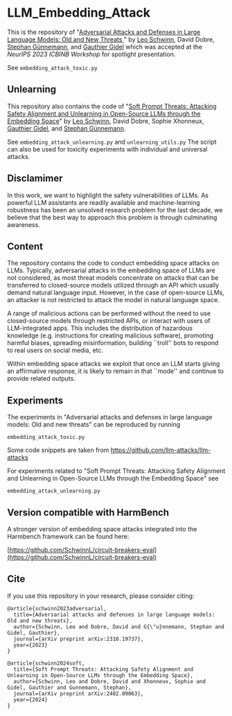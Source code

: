 # LLM_Embedding_Attack

This is the repository of "[Adversarial Attacks and Defenses in Large Language Models: Old and New Threats
](https://arxiv.org/abs/2310.19737)" by [Leo Schwinn](https://schwinnl.github.io/), David Dobre, [Stephan Günnemann](https://www.professoren.tum.de/guennemann-stephan), and [Gauthier Gidel](https://gauthiergidel.github.io/) which was accepted at the *NeurIPS 2023 ICBINB Workshop* for spotlight presentation.

See ```embedding_attack_toxic.py```

## Unlearning

This repository also contains the code of "[Soft Prompt Threats: Attacking Safety Alignment and Unlearning in Open-Source LLMs through the Embedding Space](https://arxiv.org/pdf/2402.09063)" by [Leo Schwinn](https://schwinnl.github.io/), David Dobre, Sophie Xhonneux, [Gauthier Gidel](https://gauthiergidel.github.io/), and [Stephan Günnemann](https://www.professoren.tum.de/guennemann-stephan).

See ```embedding_attack_unlearning.py``` and ```unlearning_utils.py```
The script can also be used for toxicity experiments with individual and universal attacks.

## Disclamimer 

In this work, we want to highlight the safety vulnerabilities of LLMs. As powerful LLM assistants are readily available and machine-learning robustness has been an unsolved research problem for the last decade, we believe that the best way to approach this problem is through culminating awareness. 

## Content

The repository contains the code to conduct embedding space attacks on LLMs. 
Typically, adversarial attacks in the embedding space of LLMs are not considered, as most threat models concentrate on attacks that can be transferred to closed-source models utilized through an API which usually demand natural language input. However, in the case of open-source LLMs, an attacker is not restricted to attack the model in natural language space. 

A range of malicious actions can be performed without the need to use closed-source models through restricted APIs, or interact with users of LLM-integrated apps. This includes the distribution of hazardous knowledge (e.g. instructions for creating malicious software), promoting harmful biases, spreading misinformation, building ``troll'' bots to respond to real users on social media, etc. 

Within embedding space attacks we exploit that once an LLM starts giving an affirmative response, it is likely to remain in that ``mode'' and continue to provide related outputs.

## Experiments

The experiments in "Adversarial attacks and defenses in large language models: Old and new threats" can be reproduced by running 
```
embedding_attack_toxic.py
```

Some code snippets are taken from https://github.com/llm-attacks/llm-attacks

For experiments related to "Soft Prompt Threats: Attacking Safety Alignment and Unlearning in Open-Source LLMs through the Embedding Space" see

```
embedding_attack_unlearning.py
```

## Version compatible with HarmBench

A stronger version of embedding space attacks integrated into the Harmbench framework can be found here:

[https://github.com/SchwinnL/circuit-breakers-eval](https://github.com/SchwinnL/circuit-breakers-eval)

## Cite

If you use this repository in your research, please consider citing:

```	
@article{schwinn2023adversarial,
  title={Adversarial attacks and defenses in large language models: Old and new threats},
  author={Schwinn, Leo and Dobre, David and G{\"u}nnemann, Stephan and Gidel, Gauthier},
  journal={arXiv preprint arXiv:2310.19737},
  year={2023}
}

@article{schwinn2024soft,
  title={Soft Prompt Threats: Attacking Safety Alignment and Unlearning in Open-Source LLMs through the Embedding Space},
  author={Schwinn, Leo and Dobre, David and Xhonneux, Sophie and Gidel, Gauthier and Gunnemann, Stephan},
  journal={arXiv preprint arXiv:2402.09063},
  year={2024}
}
```
